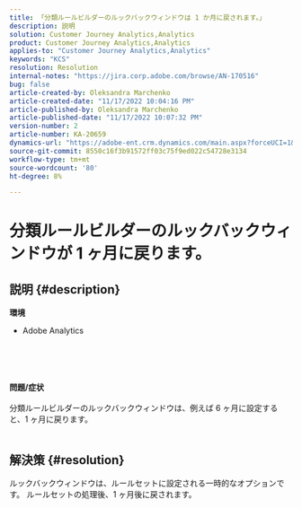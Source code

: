 ```yaml
---
title: 「分類ルールビルダーのルックバックウィンドウは 1 か月に戻されます。」
description: 説明
solution: Customer Journey Analytics,Analytics
product: Customer Journey Analytics,Analytics
applies-to: "Customer Journey Analytics,Analytics"
keywords: "KCS"
resolution: Resolution
internal-notes: "https://jira.corp.adobe.com/browse/AN-170516"
bug: false
article-created-by: Oleksandra Marchenko
article-created-date: "11/17/2022 10:04:16 PM"
article-published-by: Oleksandra Marchenko
article-published-date: "11/17/2022 10:07:32 PM"
version-number: 2
article-number: KA-20659
dynamics-url: "https://adobe-ent.crm.dynamics.com/main.aspx?forceUCI=1&pagetype=entityrecord&etn=knowledgearticle&id=3d8e4cc5-c366-ed11-9561-6045bd006b25"
source-git-commit: 8550c16f3b91572ff03c75f9ed022c54728e3134
workflow-type: tm+mt
source-wordcount: '80'
ht-degree: 8%

---
```


# 分類ルールビルダーのルックバックウィンドウが 1 ヶ月に戻ります。

## 説明 {#description}

<b>環境 </b>
- Adobe Analytics

<br><br> <br><br><b>問題/症状</b><br><br>分類ルールビルダーのルックバックウィンドウは、例えば 6 ヶ月に設定すると、1 ヶ月に戻ります。
<br> 

## 解決策 {#resolution}


ルックバックウィンドウは、ルールセットに設定される一時的なオプションです。 ルールセットの処理後、1 ヶ月後に戻されます。
